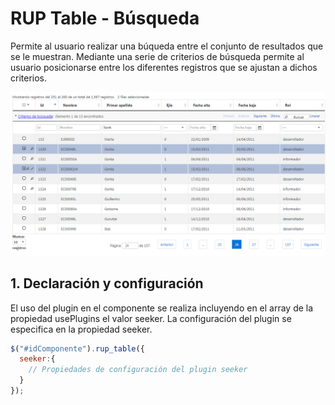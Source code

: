 # RUP Table - Búsqueda

Permite al usuario realizar una búqueda entre el conjunto de resultados que se le muestran. Mediante una serie de criterios de búsqueda permite al usuario posicionarse entre los diferentes registros que se ajustan a dichos criterios.

![Imagen 1](img/rup.table.search_1.png)

## 1. Declaración y configuración

El uso del plugin en el componente se realiza incluyendo en el array de la propiedad usePlugins el valor seeker. La configuración del plugin se especifica en la propiedad seeker.

```js
$("#idComponente").rup_table({
  seeker:{
    // Propiedades de configuración del plugin seeker
  }
});
```
